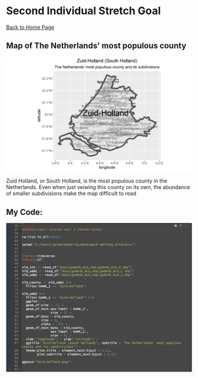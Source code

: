 # Second Individual Stretch Goal

[Back to Home Page](https://jeremy-swack.github.io/wicked-problems/)

## Map of The Netherlands' most populous county

![](Zuid_Holland.png)

Zuid Holland, or South Holland, is the most populous county in the Netherlands. Even when just veiwing this county on its own, the abundance of smaller subdivisions make the map difficult to read

## My Code:

![](zuid_hollan_CODE.png)
